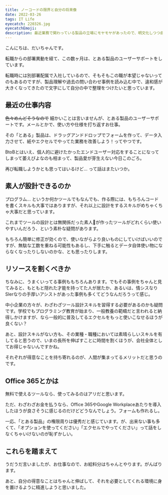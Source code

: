 ```yaml
---
title: ノーコードの限界と自分の将来像
date: 2022-03-26
tags: IT Life
eyecatch: 220326.jpg
eyecatchEmoji:
description: 最近業務で関わっている製品の立場にモヤモヤがあったので、明文化しつつ自分の将来につなげようと思います
---
```


こんにちは、だいちゃんです。

転職からの部署異動を経て、この数ヶ月は、とある製品のユーザーサポートをしています。

転職時には別部署配属で入社しているので、そもそもこの職が本望じゃないってのもあるのですが、製品理解や過去の問い合わせ事例を読み込む中で、違和感が大きくなってきたので文字にして自分の中で整理をつけたいと思っています。

## 最近の仕事内容

~~色々めんどそうなので~~ 細かいことは言いませんが、とある製品のユーザーサポートです。メールとかで、使い方や仕様を打ち返すお仕事。

その「とある」製品は、ドラッグアンドドロップでフォームを作って、データ入力させて、紙やエクセルでやってた業務を改善しよう！ってやつです。

BtoBとはいえ、個人的に避けたかったエンドユーザー対応をすることになってしまって萎えぴよなのも相まって、製品愛が芽生えない今日このごろ。

再び転職しようかとも思ってはいるけど... って話はまたいつか。

## 素人が設計できるのか

プログラム... というか何かツールでもなんでも、作る際には、もちろんコードを書くスキルも大事ではありますが、それ以上に設計をするスキルがめちゃくちゃ大事だと思っています。

これまでツールの設計とは無関係だった素人が作ったツールがどれくらい使いやすいんだろう、という素朴な疑問があります。

もちろん簡単に修正が効くので、使いながらより良いものにしていけばいいのですが、無駄な工数を重ねる可能性もあるし、下手に触るとデータ自体使い物にならなくなったりしないのかな、とも思ったりします。

## リソースを割くべきか

ちなみに、うまくいってる事例ももちろんあります。でもその事例をちゃんと見てみると、もともと隠れた才能を持ってた人が居たか、あるいは、情シスなりSIerなりの手厚いアシストがあった事例も多くてどうなんだろうって感じ。

中小企業の方々が、わざわざツール設計スキルを習得する必要があるのかも疑問です。学校でもプログラミング教育が始まり、一般教養の範疇だと言われると納得しかけますが、なら一般的に普及してるエクセルをもっと使いこなせるほうが良くない？

あと、設計スキルがない方も、その業種・職種においては素晴らしいスキルを有してると思うので、いまの長所を伸ばすことに時間を割くほうが、会社全体としてお得じゃないんですかね。

それぞれが得意なことを持ち寄れるのが、人間が集まってるメリットだと思うのです。

## Office 365とかは

無料で使えるツールなら、使ってみるのはアリだと思います。

ただ、わざわざお金を払うなら、Office 365やGoogle Workplaceあたりを導入したほうが良さそうに感じるのだけどどうなんでしょう。フォームも作れるし。

一応、「とある製品」の権限周りは優秀だと感じています。が、出来ない事も多くて、「オプションを使ってください」「エクセルでやってください」って話をしなくちゃいけないのが恥ずかしい。

## これらを踏まえて

うだうだ言いましたが、お仕事なので、お給料分はちゃんとやります。がんばります。

あと、自分の得意なことはちゃんと伸ばして、それを必要としてくれる環境に身を置けるように精進しようと思いました。
